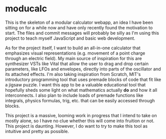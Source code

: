 # moducalc

This is the skeleton of a modular calculator webapp, an idea I have been sitting on for a while now and have only recently found the motivation to start.
The files and commit messages will probably be silly as I'm using this project to teach myself JavaScript and basic web development.

As for the project itself, I want to build an all-in-one calculator that emphasizes visual representations (e.g. movement of a point charge through an electric field).
My main source of inspiration for this are synthesizer VSTs like Vital that allow the user to drag and drop certain parameters, like LFOs and envelopes, directly into parts of the oscillator and its attached effects. I'm also taking inspiration from Scratch, MIT's introductory programming tool that uses premade blocks of code that fit like a jigsaw puzzle. 
I want this app to be a valuable educational tool that hopefully sheds some light on what mathematics actually **do** and how it all interconnects. I also plan to include loads of premade functions like integrals, physics formulas, trig, etc. that can be easily accessed through blocks.

This project is a massive, looming work in progress that I intend to take on mostly alone, so I have no clue whether this will come into fruition or not. This project is daunting. However, I do want to try to make this tool as intuitive and pretty as possible.
